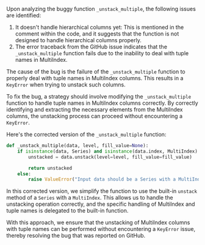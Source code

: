 Upon analyzing the buggy function `_unstack_multiple`, the following issues are identified:

1. It doesn't handle hierarchical columns yet: This is mentioned in the comment within the code, and it suggests that the function is not designed to handle hierarchical columns properly.
2. The error traceback from the GitHub issue indicates that the `_unstack_multiple` function fails due to the inability to deal with tuple names in MultiIndex.

The cause of the bug is the failure of the `_unstack_multiple` function to properly deal with tuple names in MultiIndex columns. This results in a `KeyError` when trying to unstack such columns.

To fix the bug, a strategy should involve modifying the `_unstack_multiple` function to handle tuple names in MultiIndex columns correctly. By correctly identifying and extracting the necessary elements from the MultiIndex columns, the unstacking process can proceed without encountering a `KeyError`.

Here's the corrected version of the `_unstack_multiple` function:

```python
def _unstack_multiple(data, level, fill_value=None):
    if isinstance(data, Series) and isinstance(data.index, MultiIndex):
        unstacked = data.unstack(level=level, fill_value=fill_value)

        return unstacked
    else:
        raise ValueError("Input data should be a Series with a MultiIndex")
```

In this corrected version, we simplify the function to use the built-in `unstack` method of a `Series` with a `MultiIndex`. This allows us to handle the unstacking operation correctly, and the specific handling of MultiIndex and tuple names is delegated to the built-in function.

With this approach, we ensure that the unstacking of MultiIndex columns with tuple names can be performed without encountering a `KeyError` issue, thereby resolving the bug that was reported on GitHub.